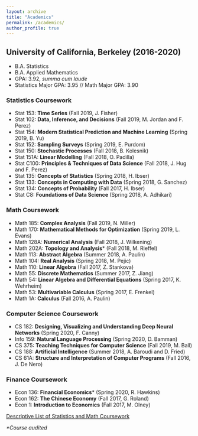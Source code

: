 ```yaml
---
layout: archive
title: "Academics"
permalink: /academics/
author_profile: true
---
```


## University of California, Berkeley (2016-2020)
- B.A. Statistics 
- B.A. Applied Mathematics
- GPA: 3.92, *summa cum laude*
- Statistics Major GPA: 3.95 // Math Major GPA: 3.90

### Statistics Coursework

- Stat 153: **Time Series** (Fall 2019, J. Fisher)
- Stat 102: **Data, Inference, and Decisions** (Fall 2019, M. Jordan and F. Perez)
- Stat 154: **Modern Statistical Prediction and Machine Learning** (Spring 2019, B. Yu)
- Stat 152: **Sampling Surveys** (Spring 2019, E. Purdom)
- Stat 150: **Stochastic Processes** (Fall 2018, B. Kolesnik)
- Stat 151A: **Linear Modelling** (Fall 2018, O. Padilla)
- Stat C100: **Principles & Techniques of Data Science** (Fall 2018, J. Hug and F. Perez)
- Stat 135: **Concepts of Statistics** (Spring 2018, H. Ibser)
- Stat 133: **Concepts in Computing with Data** (Spring 2018, G. Sanchez)
- Stat 134: **Concepts of Probability** (Fall 2017, H. Ibser)
- Stat C8: **Foundations of Data Science** (Spring 2018, A. Adhikari)

### Math Coursework

- Math 185: **Complex Analysis** (Fall 2019, N. Miller)
- Math 170: **Mathematical Methods for Optimization** (Spring 2019, L. Evans)
- Math 128A: **Numerical Analysis** (Fall 2018, J. Wilkening)
- Math 202A: **Topology and Analysis**\* (Fall 2018, M. Rieffel)
- Math 113: **Abstract Algebra** (Summer 2018, A. Paulin)
- Math 104: **Real Analysis** (Spring 2018, M. Pejic)
- Math 110: **Linear Algebra** (Fall 2017, Z. Stankova)
- Math 55: **Discrete Mathematics** (Summer 2017, Z. Jiang)
- Math 54: **Linear Algebra and Differential Equations** (Spring 2017, K. Wehrheim)
- Math 53: **Multivariable Calculus** (Spring 2017, E. Frenkel)
- Math 1A: **Calculus** (Fall 2016, A. Paulin)

### Computer Science Coursework

- CS 182: **Designing, Visualizing and Understanding Deep Neural Networks** (Spring 2020, F. Canny)
- Info 159: **Natural Language Processing** (Spring 2020, D. Bamman)
- CS 375: **Teaching Techniques for Computer Science** (Fall 2019, M. Ball)
- CS 188: **Artificial Intelligence** (Summer 2018,  A. Baroudi and D. Fried)
- CS 61A: **Structure and Interpretation of Computer Programs** (Fall 2016, J. De Nero)

### Finance Coursework

- Econ 136: **Financial Economics**\* (Spring 2020, R. Hawkins)
- Econ 162: **The Chinese Economy** (Fall 2017, G. Roland)
- Econ 1: **Introduction to Economics** (Fall 2017, M. Olney)

[Descriptive List of Statistics and Math Coursework](https:/hLuo27.github.io/files/Descriptive_List_of_Statistics_and_Math_Coursework.pdf)

*\*Course audited*